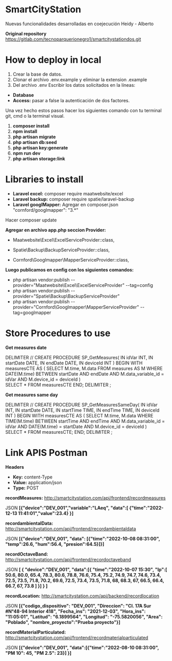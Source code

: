 # SmartCityStation

Nuevas funcionalidades desarrolladas en coejecución Heidy - Alberto

**Original repository**
https://gitlab.com/tecnoparquerionegro1/smartcitystationdos.git

# How to deploy in local

1. Crear la base de datos.
2. Clonar el archivo .env.example y eliminar la extension .example
3. Del archivo .env Escribir los datos solicitados en la líneas:
 * **Database**
 * **Access:** pasar a false la autenticación de dos factores.

Una vez hecho estos pasos hacer los siguientes comando con tu terminal git, cmd o la terminal visual.

1. **composer install**
2. **npm install**
3. **php artisan migrate**
4. **php artisan db:seed**
5. **php artisan key:generate**
6. **npm run dev**
7. **php artisan storage:link**

# Libraries to install

* **Laravel excel:** composer require maatwebsite/excel
* **Laravel backup:** composer require spatie/laravel-backup
* **Laravel googlMapper:** Agregar en composer.json "cornford/googlmapper": "3.*"

Hacer composer update

**Agregar en archivo app.php seccion Provider:**

* Maatwebsite\Excel\ExcelServiceProvider::class,

* Spatie\Backup\BackupServiceProvider::class, 

* Cornford\Googlmapper\MapperServiceProvider::class,

**Luego publicamos en config con los siguientes comandos:**

* php artisan vendor:publish --provider="Maatwebsite\Excel\ExcelServiceProvider" --tag=config
* php artisan vendor:publish --provider="Spatie\Backup\BackupServiceProvider"
* php artisan vendor:publish -- provider="Cornford\Googlmapper\MapperServiceProvider" --tag=googlmapper

# Store Procedures to use


**Get measures date**

DELIMITER //
       CREATE PROCEDURE SP_GetMeasures(	
            IN idVar INT, 
            IN startDate DATE, 
            IN endDate DATE,
            IN deviceId INT
        )
        BEGIN
           WITH measuresCTE AS (
                SELECT M.time, M.data
                    FROM measures AS M 
                    WHERE DATE(M.time) BETWEEN startDate AND endDate AND M.data_variable_id = idVar AND M.device_id = deviceId
                )      
        SELECT * FROM measuresCTE
        END;
DELIMITER ;

**Get measures same day**

DELIMITER //
CREATE PROCEDURE SP_GetMeasuresSameDay(	
            IN idVar INT, 
    		IN startDate DATE, 
    		IN startTime TIME,
    		IN endTime TIME,
    		IN deviceId INT
        )
        BEGIN
              WITH measuresCTE AS (
                SELECT M.time, M.data
                    WHERE TIME(M.time) BETWEEN startTime AND endTime AND M.data_variable_id = idVar AND DATE(M.time) = startDate AND M.device_id = deviceId
                )      
        SELECT * FROM measuresCTE;
        END;
DELIMITER ;


# Link APIS Postman

**Headers**

* **Key:** content-Type
* **Value:** application/json
* **Type:** POST


**recordMeasures:** http://smartcitystation.com/api/frontend/recordmeasures

JSON **[{"device":"DEV_001","variable":"LAeq", "data":[
    {"time":"2022-12-13 11:41:01","value":23.4}
}]**

**recordambientalData:** http://smartcitystation.com/api/frontend/recordambientaldata

JSON **[{"device":"DEV_001",
 "data":
[{"time":"2022-10-08 08:31:00",
"temp":26.6,
"hum":56.4,
"presion":64.5}]}]**

**recordOctaveBand:** http://smartcitystation.com/api/frontend/recordoctaveband

JSON **[
    {
        "device":"DEV_001",
        "data":[{
            "time":"2022-10-07 15:30",
            "lp":[
            50.6,
            80.0,
            65.4,
            78.3,
            80.6,
            78.8,
            76.6,
            75.4,
            75.2,
            74.9,
            74.7,
            74.6,
            73.4,
            72.5,
            73.5,
            71.8,
            70.2,
            69.6,
            72.5,
            73.4,
            73.5,
            71.8,
            68,
            68.3,
            67,
            66.5,
            66.4,
            66.7,
            67,
            73.8 
            ]
        }]
    }
]**

**recordLocation:** http://smartcitystation.com/api/backend/recordlocation

JSON **[{"codigo_dispositivo": "DEV_001", "Direccion": "Cl. 17A Sur #N°48-94 Interior 418", "Fecha_ins": "2021-12-03", "Hora_ins": "11:05:01", "Latitud": "6.1899564", "Longitud": "-75.5820056", "Area": "Poblado", "nombre_proyecto":"Prueba proyecto"}]** 

**recordMaterialParticulated:** http://smartcitystation.com/api/frontend/recordmaterialparticulated

JSON **[{"device":"DEV_001", "data":[{"time":"2022-08-10 08:31:00",
"PM 10": 45,
"PM 2.5": 23}]
}]**


